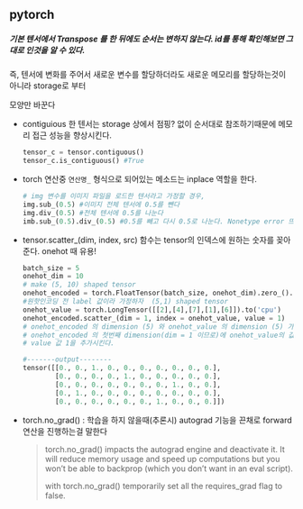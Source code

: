 ## pytorch



##### 기본 텐서에서 Transpose 를 한 뒤에도 순서는 변하지 않는다. id를 통해 확인해보면 그대로 인것을 알 수 있다.

즉, 텐서에 변화를 주어서 새로운 변수를 할당하더라도 새로운 메모리를 할당하는것이 아니라 storage로 부터

모양만 바꾼다



- contiguious 한 텐서는 storage 상에서 점핑? 없이 순서대로 참조하기때문에 메모리 접근 성능을 향상시킨다.

  ```python
  tensor_c = tensor.contiguous()
  tensor_c.is_contiguous() #True
  ```



- torch 연산중 `연산명_` 형식으로 되어있는 메소드는 inplace 역할을 한다.

  ```python
  # img 변수를 이미지 파일을 로드한 텐서라고 가정할 경우,
  img.sub_(0.5) #이미지 전체 텐서에 0.5를 뺀다
  img.div_(0.5) #전체 텐서에 0.5를 나눈다
  imb.sub_(0.5).div_(0.5) #0.5를 빼고 다시 0.5로 나눈다. Nonetype error 뜨지않음! 
  ```



- tensor.scatter_(dim, index, src) 함수는 tensor의 인덱스에 원하는 숫자를 꽂아준다. onehot 때 유용!

  ```python
  batch_size = 5
  onehot_dim = 10
  # make (5, 10) shaped tensor
  onehot_encoded = torch.FloatTensor(batch_size, onehot_dim).zero_().to('cpu') 
  #원핫인코딩 전 label 값이라 가정하자  (5,1) shaped tensor
  onehot_value = torch.LongTensor([[2],[4],[7],[1],[6]]).to('cpu') 
  onehot_encoded.scatter_(dim = 1, index = onehot_value, value = 1)
  # onehot_encoded 의 dimension (5) 와 onehot_value 의 dimension (5) 가 동일하기 때문에
  # onehot_encoded 의 첫번째 dimension(dim = 1 이므로)에 onehot_value의 값을 인덱스로 하여 
  # value 값 1을 추가시킨다.
  
  #-------output--------
  tensor([[0., 0., 1., 0., 0., 0., 0., 0., 0., 0.],
          [0., 0., 0., 0., 1., 0., 0., 0., 0., 0.],
          [0., 0., 0., 0., 0., 0., 0., 1., 0., 0.],
          [0., 1., 0., 0., 0., 0., 0., 0., 0., 0.],
          [0., 0., 0., 0., 0., 0., 1., 0., 0., 0.]])
  ```




- torch.no_grad() : 학습을 하지 않을때(추론시) autograd 기능을 끈채로 forward 연산을 진행하는걸 말한다

  > torch.no_grad() impacts the autograd engine and deactivate it. It will reduce memory usage and speed up computations but you won’t be able to backprop (which you don’t want in an eval script).
  >
  > with torch.no_grad() temporarily set all the requires_grad flag to false.

  